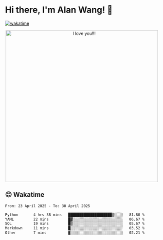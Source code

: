 # Hi there, I'm **Alan Wang**! 👋
[![wakatime](https://wakatime.com/badge/user/05699c06-d71f-48cd-a8b9-ef310a41cda8.svg)](https://wakatime.com/@05699c06-d71f-48cd-a8b9-ef310a41cda8) 

<!-- I am currently a **Master of Computational Data Science** ([MCDS](https://mcds.cs.cmu.edu/)) at **Carnegie Mellon University**. I also hold a Bachelor of Science degree in **Data Theory** from **UCLA**💙💛. I am currently focusing on data science and machine learning and their applications in various fields. I have been working extensively on **data and software consulting**.  -->
<!-- Here is my **favorite consulting / team project**: 

-  [**Data Consulting for Bluestem Brands – Impact of Promotional Codes During Checkout**](https://github.com/alanwmy00/FingerhutConsulting/)

Also my **favorite technical / individual projects**: 

-  [**Personalized Book Search**](https://github.com/alanwmy00/PersonalizedBookSearch)  
-  [**AI Receipt Hub**](https://aireceipt.streamlit.app/)
  
Pleaes feel free to check them out. 

Oh, almost forgot, gonna work as a DS intern at CVS for summer 2024.  -->


<!-- ### Now, before scrolling down, would you just spend a few seconds to appreciate how adorable **Oliver** is? Thank you very much!!! And you may also [follow him here](https://www.instagram.com/olistl969)! -->

<p align="center">
    <img src="images/IMG_9888.JPG" alt="I love you!!!" width="500" />
</p>
<!-- I'll let him know that you all love him! -->
<!-- 
## 😊 More about Me
- I play tennis :tennis:, badminton :badminton:, and soccer :soccer: (🇦🇷 ¡Campeones del Mundo!!!)
- Tried and still trying to learn some Español 🇪🇸 (because of 🔟 Messi of course)
- Favorite types of food (they ARE in order, yes!): Chinese 🇨🇳, Vietnamese 🇻🇳, Mexican 🇲🇽, Persian 🇮🇷, Thai 🇹🇭, Japanese 🇯🇵, Italian 🇮🇹
- I also have a some maps of all the good restaurants in almost all cities (where Google is available) that I have been to.
    - Food: [https://maps.app.goo.gl/Jj28k2rAc9jjkkhW6](https://maps.app.goo.gl/Jj28k2rAc9jjkkhW6)
    - Dessert: [https://maps.app.goo.gl/yKYPymfDvAGbQsJEA](https://maps.app.goo.gl/yKYPymfDvAGbQsJEA)
    - Drink: [https://maps.app.goo.gl/vM1HztpWRzkeBTEt8](https://maps.app.goo.gl/vM1HztpWRzkeBTEt8)
- Favortite TV shows: Yes Minister, Yes Prime Minister, The Office
- Favorite movie: Begin Again
- I worked in a [Laser lab](https://light-matter.seas.ucla.edu/) back during undergrad, despite my understanding of physics hardly goes beyond FFT.
- I do miss the nice weather in California 🏖️ -->


## 😊 Wakatime
<!--START_SECTION:waka-->

```txt
From: 23 April 2025 - To: 30 April 2025

Python       4 hrs 38 mins   ████████████████████▒░░░░   81.80 %
YAML         22 mins         █▓░░░░░░░░░░░░░░░░░░░░░░░   06.67 %
SQL          19 mins         █▒░░░░░░░░░░░░░░░░░░░░░░░   05.67 %
Markdown     11 mins         █░░░░░░░░░░░░░░░░░░░░░░░░   03.52 %
Other        7 mins          ▓░░░░░░░░░░░░░░░░░░░░░░░░   02.21 %
```

<!--END_SECTION:waka-->

<!-- ## 😊 Tools I Use

 [![mlds](https://skillicons.dev/icons?i=tensorflow,pytorch,py,java,r,cpp,mysql,postgresql,aws,azure,gcp,mongodb,redis,docker,flask,git,latex,vscode,atom,&perline=22&theme=light)](https://skillicons.dev)

 -->


